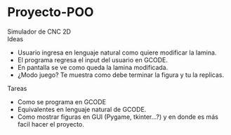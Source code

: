 # Proyecto-POO
Simulador de CNC 2D  
Ideas  
- Usuario ingresa en lenguaje natural como quiere modificar la lamina.
- El programa regresa el input del usuario en GCODE.
- En pantalla se ve como queda la lamina modificada.
- ¿Modo juego? Te muestra como debe terminar la figura y tu la replicas. 

Tareas
- Como se programa en GCODE
- Equivalentes en lenguaje natural de GCODE.
- Como mostrar figuras en GUI (Pygame, tkinter...?) y en donde es más facil hacer el proyecto.
